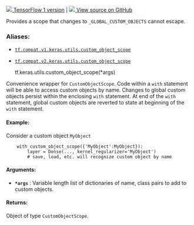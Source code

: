 [ ![](https://tensorflow.google.cn/images/tf_logo_32px.png) TensorFlow 1
version](/versions/r1.15/api_docs/python/tf/keras/utils/custom_object_scope) |
[ ![](https://tensorflow.google.cn/images/GitHub-Mark-32px.png) View source on
GitHub
](https://github.com/tensorflow/tensorflow/blob/r2.0/tensorflow/python/keras/utils/generic_utils.py#L76-L104)  
  
  
Provides a scope that changes to `_GLOBAL_CUSTOM_OBJECTS` cannot escape.

### Aliases:

  * [`tf.compat.v1.keras.utils.custom_object_scope`](/api_docs/python/tf/keras/utils/custom_object_scope)
  * [`tf.compat.v2.keras.utils.custom_object_scope`](/api_docs/python/tf/keras/utils/custom_object_scope)

    
    
    tf.keras.utils.custom_object_scope(*args)
    

Convenience wrapper for `CustomObjectScope`. Code within a `with` statement
will be able to access custom objects by name. Changes to global custom
objects persist within the enclosing `with` statement. At end of the `with`
statement, global custom objects are reverted to state at beginning of the
`with` statement.

#### Example:

Consider a custom object `MyObject`

    
    
        with custom_object_scope({'MyObject':MyObject}):
            layer = Dense(..., kernel_regularizer='MyObject')
            # save, load, etc. will recognize custom object by name
    

#### Arguments:

  * **`*args`** : Variable length list of dictionaries of name, class pairs to add to custom objects.

#### Returns:

Object of type `CustomObjectScope`.

